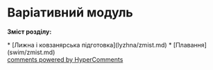 <div id="hypercomments_widget" class="js-hypercomments-widget invisible"></div>

# Варіативний модуль

<p><b>Зміст розділу:</b></p>
  * [Лижна і ковзанярська підготовка](lyzhna/zmist.md)
  * [Плавання](swim/zmist.md)


<div class="js-hypercomments-container">
<a href="http://hypercomments.com" class="hc-link" title="comments widget">comments powered by HyperComments</a>
</div>